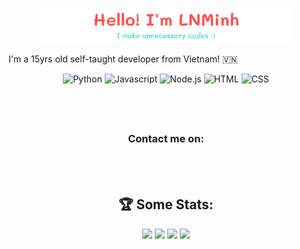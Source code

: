 <p align="center"><a href="https://lnminh1411.is-a.dev"><img width="80%" alt="Hello! I'm LNMinh. I make unnecessary codes" src="./imgs/h.png" /></a></p>

I'm a 15yrs old self-taught developer from Vietnam! 🇻🇳 
<div align="center">
<img src="https://img.shields.io/badge/Python-14354C?style=for-the-badge&logo=python&logoColor=white" alt="Python">
<img src="https://img.shields.io/badge/JavaScript-F7DF1E?style=for-the-badge&logo=javascript&logoColor=black" alt="Javascript">
<img src="https://img.shields.io/badge/Node.js-43853D?style=for-the-badge&logo=node.js&logoColor=white" alt="Node.js">
<img src="https://img.shields.io/badge/HTML5-E34F26?style=for-the-badge&logo=html5&logoColor=white" alt="HTML">
<img src="https://img.shields.io/badge/CSS3-1572B6?style=for-the-badge&logo=css3&logoColor=white" alt="CSS">
</div>
<h2>&emsp;</h2>

<h3 align="center">Contact me on:</h3>
<div align="center">
<a href=https://discord.com/users/1243939761614356544 target=_blank><img src="./imgs/discord.svg" width=3% height=3%></a>&emsp;
<a href=https://www.instagram.com/lenhatminh1411 target=_blank><img src="./imgs/instagram.svg" width=3% height=3%></a>&emsp;
<a href=https://m.me/lenhatminh1411 target=_blank><img src="./imgs/messenger.svg" width=3% height=3%></a>&emsp;
<a href=https://www.facebook.com/lenhatminh1411 target=_blank><img src="./imgs/facebook.svg" width=3% height=3%></a>
</div>

<br />
<h2 align="center">🏆 Some Stats:</h2>
<div align="center">
<img src="https://github-profile-trophy.vercel.app/?username=lnminh1411&theme=algolia&no-frame=true&no-bg=true&title=Joined2020,Experience,Commits,Issues,PullRequest,Repositories,Followers,Stars" />
<img src="https://github-readme-stats.vercel.app/api?username=lnminh1411&show_icons=true&theme=transparent&hide_border=true" />
<img src="https://github-readme-stats.vercel.app/api/top-langs?username=lnminh1411&layout=compact&hide_border=true&langs_count=8&card_width=320&theme=transparent" />
<img class="streak" src="https://github-readme-streak-stats.herokuapp.com/?user=lnminh1411&theme=transparent&hide_border=true">
</div>
